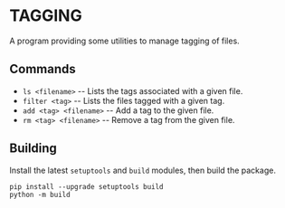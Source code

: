 
TAGGING
=======
A program providing some utilities to manage tagging of files.

Commands
--------
- `ls <filename>` -- Lists the tags associated with a given file.
- `filter <tag>` -- Lists the files tagged with a given tag.
- `add <tag> <filename>` -- Add a tag to the given file.
- `rm <tag> <filename>` -- Remove a tag from the given file.

Building
--------
Install the latest `setuptools` and `build` modules, then build the package.
```
pip install --upgrade setuptools build
python -m build
```
